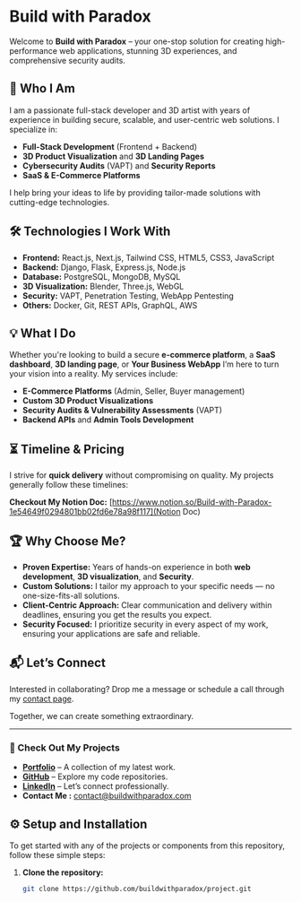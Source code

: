 # Build with Paradox

Welcome to **Build with Paradox** – your one-stop solution for creating high-performance web applications, stunning 3D experiences, and comprehensive security audits.

## 🚀 Who I Am

I am a passionate full-stack developer and 3D artist with years of experience in building secure, scalable, and user-centric web solutions. I specialize in:

- **Full-Stack Development** (Frontend + Backend)
- **3D Product Visualization** and **3D Landing Pages**
- **Cybersecurity Audits** (VAPT) and **Security Reports**
- **SaaS & E-Commerce Platforms**

I help bring your ideas to life by providing tailor-made solutions with cutting-edge technologies.

## 🛠️ Technologies I Work With

- **Frontend:** React.js, Next.js, Tailwind CSS, HTML5, CSS3, JavaScript
- **Backend:** Django, Flask, Express.js, Node.js
- **Database:** PostgreSQL, MongoDB, MySQL
- **3D Visualization:** Blender, Three.js, WebGL
- **Security:** VAPT, Penetration Testing, WebApp Pentesting
- **Others:** Docker, Git, REST APIs, GraphQL, AWS

## 💡 What I Do

Whether you're looking to build a secure **e-commerce platform**, a **SaaS dashboard**, **3D landing page**, or **Your Business WebApp** I’m here to turn your vision into a reality. My services include:

- **E-Commerce Platforms** (Admin, Seller, Buyer management)
- **Custom 3D Product Visualizations**
- **Security Audits & Vulnerability Assessments** (VAPT)
- **Backend APIs** and **Admin Tools Development**

## ⏳ Timeline & Pricing

I strive for **quick delivery** without compromising on quality. My projects generally follow these timelines:

**Checkout My Notion Doc:** [https://www.notion.so/Build-with-Paradox-1e54649f0294801bb02fd6e78a98f117](Notion Doc)

## 🏆 Why Choose Me?

- **Proven Expertise:** Years of hands-on experience in both **web development**, **3D visualization**, and **Security**.
- **Custom Solutions:** I tailor my approach to your specific needs — no one-size-fits-all solutions.
- **Client-Centric Approach:** Clear communication and delivery within deadlines, ensuring you get the results you expect.
- **Security Focused:** I prioritize security in every aspect of my work, ensuring your applications are safe and reliable.

## 📬 Let’s Connect

Interested in collaborating? Drop me a message or schedule a call through my [contact page](mailto:hi@buildwithparadox.com).

Together, we can create something extraordinary.

---

### 🔗 Check Out My Projects

- **[Portfolio](https://www.buildwithparadox.com)** – A collection of my latest work.
- **[GitHub](https://github.com/build-with-paradox)** – Explore my code repositories.
- **[LinkedIn](https://www.linkedin.com/in/buildwithparadox)** – Let’s connect professionally.
- **Contact Me :** [contact@buildwithparadox.com](contact@buildwithparadox.com)

## ⚙️ Setup and Installation

To get started with any of the projects or components from this repository, follow these simple steps:

1. **Clone the repository:**
   ```bash
   git clone https://github.com/buildwithparadox/project.git
